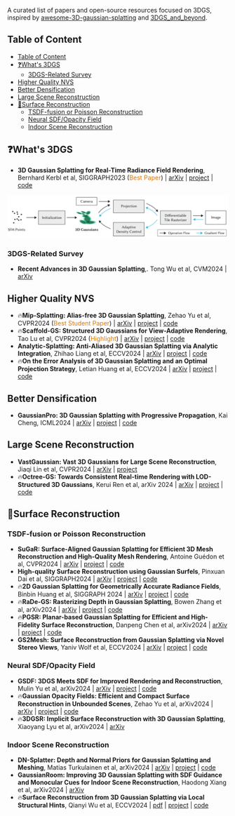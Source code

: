 A curated list of papers and open-source resources focused on 3DGS, inspired by [awesome-3D-gaussian-splatting](https://github.com/MrNeRF/awesome-3D-gaussian-splatting) and [3DGS_and_beyond](https://github.com/yangjiheng/3DGS_and_Beyond_Docs).

## Table of Content
- [Table of Content](#table-of-content)
- [❓️What's 3DGS](#️whats-3dgs)
  - [3DGS-Related Survey](#3dgs-related-survey)
- [Higher Quality NVS](#higher-quality-nvs)
- [Better Densification](#better-densification)
- [Large Scene Reconstruction](#large-scene-reconstruction)
- [🤩Surface Reconstruction](#surface-reconstruction)
  - [TSDF-fusion or Poisson Reconstruction](#tsdf-fusion-or-poisson-reconstruction)
  - [Neural SDF/Opacity Field](#neural-sdfopacity-field)
  - [Indoor Scene Reconstruction](#indoor-scene-reconstruction)

## ❓️What's 3DGS
- **3D Gaussian Splatting  for Real-Time Radiance Field Rendering**, Bernhard Kerbl et al, SIGGRAPH2023 (<font color="#de7802">Best Paper</font>) | [arXiv](https://arxiv.org/abs/2308.04079) | [project](https://repo-sam.inria.fr/fungraph/3d-gaussian-splatting/) | [code](https://github.com/graphdeco-inria/gaussian-splatting)

![](Docs/Backbone-of-3DGS.png)
### 3DGS-Related Survey
- **Recent Advances in 3D Gaussian Splatting**,. Tong Wu et al, CVM2024 | [arXiv](https://arxiv.org/abs/2403.11134)

## Higher Quality NVS
- 🔥**Mip-Splatting: Alias-free 3D Gaussian Splatting**, Zehao Yu et al, CVPR2024 (<font color="#de7802">Best Student Paper</font>) | [arXiv](https://arxiv.org/abs/2311.16493) | [project](https://niujinshuchong.github.io/mip-splatting/) | [code](https://github.com/autonomousvision/mip-splatting)
- 🔥**Scaffold-GS: Structured 3D Gaussians for View-Adaptive Rendering**, Tao Lu et al, CVPR2024 (<font color="#de7802">Highlight</font>) | [arXiv](https://arxiv.org/abs/2312.00109) | [project](https://city-super.github.io/scaffold-gs/) | [code](https://github.com/city-super/Scaffold-GS)
- **Analytic-Splatting: Anti-Aliased 3D Gaussian Splatting via Analytic Integration**, Zhihao Liang et al, ECCV2024 | [arXiv](https://arxiv.org/abs/2403.11056) | [project](https://lzhnb.github.io/project-pages/analytic-splatting/) | [code](https://github.com/lzhnb/Analytic-Splatting)
- 🔥**On the Error Analysis of 3D Gaussian Splatting and an Optimal Projection Strategy**, Letian Huang et al, ECCV2024 | [arXiv](https://arxiv.org/abs/2402.00752) | [project](https://letianhuang.github.io/op43dgs/) | [code](https://github.com/LetianHuang/op43dgs)

## Better Densification
- **GaussianPro: 3D Gaussian Splatting with Progressive Propagation**, Kai Cheng, ICML2024 | [arXiv](https://arxiv.org/abs/2402.14650) | [project](https://kcheng1021.github.io/gaussianpro.github.io/) | [code](https://github.com/kcheng1021/GaussianPro)

## Large Scene Reconstruction
- **VastGaussian: Vast 3D Gaussians for Large Scene Reconstruction**, Jiaqi Lin et al, CVPR2024 | [arXiv](https://arxiv.org/abs/2402.17427) | [project](https://vastgaussian.github.io/)
- 🔥**Octree-GS: Towards Consistent Real-time Rendering with LOD-Structured 3D Gaussians**, Kerui Ren et al, arXiv 2024 | [arXiv](https://arxiv.org/abs/2403.17898) | [project](https://city-super.github.io/octree-gs/) | [code](https://github.com/city-super/Octree-GS)

## 🤩Surface Reconstruction
### TSDF-fusion or Poisson Reconstruction
- **SuGaR: Surface-Aligned Gaussian Splatting for Efficient 3D Mesh Reconstruction and High-Quality Mesh Rendering**,  Antoine Guédon et al, CVPR2024 | [arXiv](https://arxiv.org/abs/2311.12775) | [project](https://anttwo.github.io/sugar/) | [code](https://github.com/Anttwo/SuGaR) 
- **High-quality Surface Reconstruction using Gaussian Surfels**, Pinxuan Dai et al, SIGGRAPH2024 | [arXiv](https://arxiv.org/abs/2404.17774) | [project](https://turandai.github.io/projects/gaussian_surfels/) | [code](https://github.com/turandai/gaussian_surfels)
- 🔥**2D Gaussian Splatting for Geometrically Accurate Radiance Fields**, Binbin Huang et al, SIGGRAPH 2024 | [arXiv](https://arxiv.org/abs/2403.17888) | [project](https://surfsplatting.github.io/) | [code](https://github.com/hbb1/2d-gaussian-splatting)
- 🔥**RaDe-GS: Rasterizing Depth in Gaussian Splatting**, Bowen Zhang et al, arXiv2024 | [arXiv](https://arxiv.org/abs/2406.01467) | [project](https://baowenz.github.io/radegs/) | [code](https://github.com/BaowenZ/RaDe-GS)
- 🔥**PGSR: Planar-based Gaussian Splatting for Efficient and High-Fidelity Surface Reconstruction**, Danpeng Chen et al, arXiv2024 | [arXiv](https://arxiv.org/abs/2406.06521) | [project](https://zju3dv.github.io/pgsr/) | [code](https://github.com/zju3dv/PGSR)
- **GS2Mesh: Surface Reconstruction from Gaussian Splatting via Novel Stereo Views**, Yaniv Wolf et al, ECCV2024 | [arXiv](https://arxiv.org/abs/2404.01810) | [project](https://gs2mesh.github.io/) | [code](https://github.com/yanivw12/gs2mesh/tree/main)

### Neural SDF/Opacity Field
- **GSDF: 3DGS Meets SDF for Improved Rendering and Reconstruction**, Mulin Yu et al, arXiv2024 | [arXiv](https://arxiv.org/abs/2403.16964) | [project](https://city-super.github.io/GSDF/) | [code](https://github.com/city-super/GSDF)
- 🔥**Gaussian Opacity Fields: Efficient and Compact Surface Reconstruction in Unbounded Scenes**, Zehao Yu et al, arXiv2024 | [arXiv](https://arxiv.org/abs/2404.10772) | [project](https://niujinshuchong.github.io/gaussian-opacity-fields/) | [code](https://github.com/autonomousvision/gaussian-opacity-fields)
- 🔥**3DGSR: Implicit Surface Reconstruction with 3D Gaussian Splatting**, Xiaoyang Lyu et al, arXiv2024 | [arXiv](https://arxiv.org/abs/2404.00409)

### Indoor Scene Reconstruction
- **DN-Splatter: Depth and Normal Priors for Gaussian Splatting and Meshing**, Matias Turkulainen et al, arXiv2024 | [arXiv](https://arxiv.org/abs/2403.17822) | [project](https://maturk.github.io/dn-splatter/) | [code](https://github.com/maturk/dn-splatter)
- **GaussianRoom: Improving 3D Gaussian Splatting with SDF Guidance and Monocular Cues for Indoor Scene Reconstruction**, Haodong Xiang et al, arXiv2024 | [arXiv](https://arxiv.org/abs/2405.19671)
- 🔥**Surface Reconstruction from 3D Gaussian Splatting via Local Structural Hints**, Qianyi Wu et al, ECCV2024 | [pdf](https://wuqianyi.top/media/GSRec.pdf) | [project](https://wuqianyi.top/gsrec) | [code](https://github.com/QianyiWu/gsrec)
